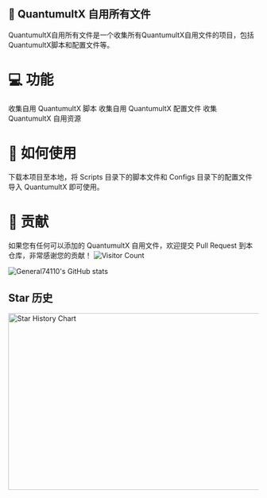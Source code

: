 ## 🤩 QuantumultX 自用所有文件

QuantumultX自用所有文件是一个收集所有QuantumultX自用文件的项目，包括QuantumultX脚本和配置文件等。

# 💻 功能

收集自用 QuantumultX 脚本
收集自用 QuantumultX 配置文件
收集 QuantumultX 自用资源

# 🚀 如何使用

下载本项目至本地，将 Scripts 目录下的脚本文件和 Configs 目录下的配置文件导入 QuantumultX 即可使用。

# 🤝 贡献

如果您有任何可以添加的 QuantumultX 自用文件，欢迎提交 Pull Request 到本仓库，非常感谢您的贡献！
![Visitor Count](https://profile-counter.glitch.me/General74110/count.svg)  

![General74110's GitHub stats](https://github-readme-stats.vercel.app/api?username=General74110&show_icons=true&count_private=true&theme=vue-dark)

## Star 历史
<img src="https://api.star-history.com/svg?repos=General74110/Quantumult-X&type=Date" alt="Star History Chart" width="600" height="356" align="center">
